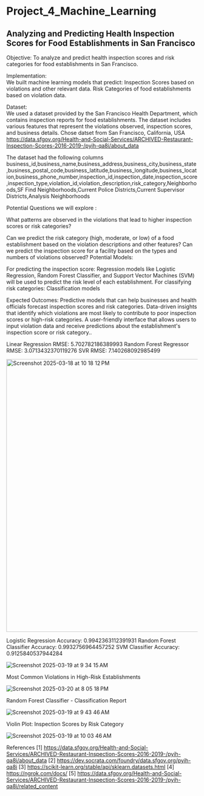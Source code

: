 # Project_4_Machine_Learning


## Analyzing and Predicting Health Inspection Scores for Food Establishments in San Francisco ##

Objective: To analyze and predict health inspection scores and risk categories for food establishments in San Francisco.

Implementation:\
We built machine learning models that predict:
Inspection Scores based on violations and other relevant data. 
Risk Categories of food establishments based on violation data.

Dataset:\
We used a dataset provided by the San Francisco Health Department, which contains inspection reports for food establishments. The dataset includes various features that represent the violations observed, inspection scores, and business details.
Chose datset from San Francisco, California, USA https://data.sfgov.org/Health-and-Social-Services/ARCHIVED-Restaurant-Inspection-Scores-2016-2019-/pyih-qa8i/about_data

The dataset had the following columns business_id,business_name,business_address,business_city,business_state,business_postal_code,business_latitude,business_longitude,business_location,business_phone_number,inspection_id,inspection_date,inspection_score,inspection_type,violation_id,violation_description,risk_category,Neighborhoods,SF Find Neighborhoods,Current Police Districts,Current Supervisor Districts,Analysis Neighborhoods

Potential Questions we will explore :

What patterns are observed in the violations that lead to higher inspection scores or risk categories?

Can we predict the risk category (high, moderate, or low) of a food establishment based on the violation descriptions and other features?
Can we predict the inspection score for a facility based on the types and numbers of violations observed?
Potential Models:

For predicting the inspection score: Regression models like Logistic Regression, Random Forest Classifier, and Support Vector Machines (SVM) will be used to predict the risk level of each establishment.
For classifying risk categories: Classification models

Expected Outcomes:
Predictive models that can help businesses and health officials forecast inspection scores and risk categories.
Data-driven insights that identify which violations are most likely to contribute to poor inspection scores or high-risk categories.
A user-friendly interface that allows users to input violation data and receive predictions about the establishment's inspection score or risk category..

Linear Regression RMSE: 5.702782186389993
Random Forest Regressor RMSE: 3.0713432370119276
SVR RMSE: 7.140268092985499

<img width="719" alt="Screenshot 2025-03-18 at 10 18 12 PM" src="https://github.com/user-attachments/assets/57fac36f-4023-4b02-a83d-76d4dcda100b" /> 

Logistic Regression Accuracy: 0.9942363112391931
Random Forest Classifier Accuracy: 0.9932756964457252
SVM Classifier Accuracy: 0.9125840537944284

![Screenshot 2025-03-19 at 9 34 15 AM](https://github.com/user-attachments/assets/8f374f6b-a293-4ea5-87b7-4f4b9983ad97)  

Most Common Violations in High-Risk Establishments

![Screenshot 2025-03-20 at 8 05 18 PM](https://github.com/user-attachments/assets/cf240339-2f28-43bd-9c72-55c81910613f) 

Random Forest Classifier - Classification Report

![Screenshot 2025-03-19 at 9 43 46 AM](https://github.com/user-attachments/assets/6525dabb-75ea-4ddf-850d-862ee775a922) 

Violin Plot: Inspection Scores by Risk Category 

![Screenshot 2025-03-19 at 10 03 46 AM](https://github.com/user-attachments/assets/2bec1cb1-2fc7-4cfe-99f0-c6525252bc05) 


References 
[1] https://data.sfgov.org/Health-and-Social-Services/ARCHIVED-Restaurant-Inspection-Scores-2016-2019-/pyih-qa8i/about_data
[2] https://dev.socrata.com/foundry/data.sfgov.org/pyih-qa8i 
[3] https://scikit-learn.org/stable/api/sklearn.datasets.html 
[4] https://ngrok.com/docs/ 
[5] https://data.sfgov.org/Health-and-Social-Services/ARCHIVED-Restaurant-Inspection-Scores-2016-2019-/pyih-qa8i/related_content 








